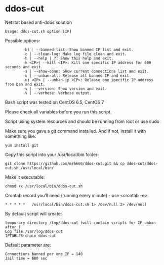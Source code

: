ddos-cut
========

Netstat based anti-ddos solution
```
Usage: ddos-cut.sh option [IP]
```

Possible options:
```
		-bl | --banned-list: Show banned IP list and exit.
		-c | --clean-log: Make log file clean and exit.
		-h | --help | ?: Show this help and exit.
		-k <IP>| --kill <IP>: Kill one specific IP address for 600 seconds and exit.
		-s | --show-conn: Show current connections list and exit.
		-u | --unban-all: Release all banned IP and exit.
		-ui <IP> | --unban-ip <IP>: Release one specific IP address from ban and exit.
		-v | --version: Show version and exit.
		-V | --verbose: Verbose output.
```
Bash script was tested on CentOS 6.5, CentOS 7

Please check all variables before you run this script.

Script using system resources and should be running from root or use sudo

Make sure you gave a git command installed. And if not, install it with something like:
```
yum install git
```

Copy this script into your /usr/local/bin folder:
```
git clone https://github.com/mrh666/ddos-cut.git && cp ddos-cut/ddos-cut.sh /usr/local/bin/
```

Make it executable: 
```
chmod +x /usr/local/bin/ddos-cut.sh
```

Crontab record you'll need (running every minute) - use <crontab -e>:
```
* * * * *	/usr/local/bin/ddos-cut.sh 1> /dev/null 2> /dev/null
```

By default script will create:
```
temporary directory /tmp/ddos-cut (will contain scripts for IP unban after )
Log file /var/log/ddos-cut
IPTABLES chain ddos-cut
```  

Default parameter are:
```
Connections banned per one IP = 140
Jail time = 600 sec
```
